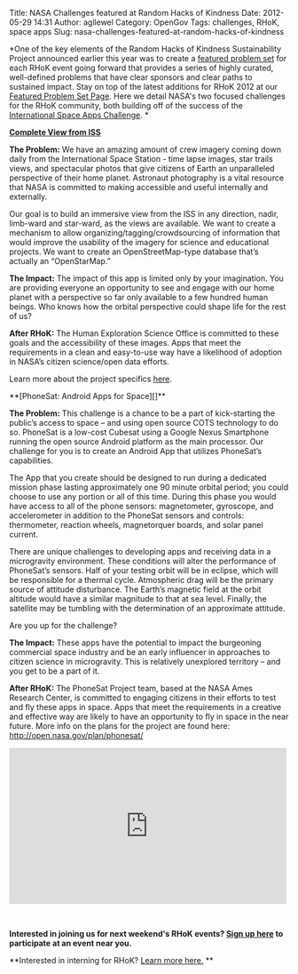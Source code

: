 Title: NASA Challenges featured at Random Hacks of Kindness
Date: 2012-05-29 14:31
Author: agllewel
Category: OpenGov
Tags: challenges, RHoK, space apps
Slug: nasa-challenges-featured-at-random-hacks-of-kindness

*One of the key elements of the Random Hacks of Kindness Sustainability
Project announced earlier this year was to create a [featured problem
set][] for each RHoK event going forward that provides a series of
highly curated, well-defined problems that have clear sponsors and clear
paths to sustained impact. Stay on top of the latest additions for RHoK
2012 at our [Featured Problem Set Page][]. Here we detail NASA's two
focused challenges for the RHoK community, both building off of the
success of the [International Space Apps Challenge][]. *

  
**[Complete View from ISS][]**

**The Problem:** We have an amazing amount of crew imagery coming down
daily from the International Space Station - time lapse images, star
trails views, and spectacular photos that give citizens of Earth an
unparalleled perspective of their home planet. Astronaut photography is
a vital resource that NASA is committed to making accessible and useful
internally and externally.

Our goal is to build an immersive view from the ISS in any direction,
nadir, limb-ward and star-ward, as the views are available. We want to
create a mechanism to allow organizing/tagging/crowdsourcing of
information that would improve the usability of the imagery for science
and educational projects. We want to create an OpenStreetMap-type
database that’s actually an “OpenStarMap.”

**The Impact:** The impact of this app is limited only by your
imagination. You are providing everyone an opportunity to see and engage
with our home planet with a perspective so far only available to a few
hundred human beings. Who knows how the orbital perspective could shape
life for the rest of us?

**After RHoK:** The Human Exploration Science Office is committed to
these goals and the accessibility of these images. Apps that meet the
requirements in a clean and easy-to-use way have a likelihood of
adoption in NASA’s citizen science/open data efforts.

Learn more about the project specifics [here][].

<p>
<script type="text/javascript" src="//speakerdeck.com/assets/embed.js" data-id="4fc514c70608eb002201bbed" data-ratio="1.3333333333333333"></script>
</p>
**[PhoneSat: Android Apps for Space][]**

**The Problem:** This challenge is a chance to be a part of
kick-starting the public’s access to space – and using open source COTS
technology to do so. PhoneSat is a low-cost Cubesat using a Google Nexus
Smartphone running the open source Android platform as the main
processor. Our challenge for you is to create an Android App that
utilizes PhoneSat’s capabilities.

The App that you create should be designed to run during a dedicated
mission phase lasting approximately one 90 minute orbital period; you
could choose to use any portion or all of this time. During this phase
you would have access to all of the phone sensors: magnetometer,
gyroscope, and accelerometer in addition to the PhoneSat sensors and
controls: thermometer, reaction wheels, magnetorquer boards, and solar
panel current.

There are unique challenges to developing apps and receiving data in a
microgravity environment. These conditions will alter the performance of
PhoneSat’s sensors. Half of your testing orbit will be in eclipse, which
will be responsible for a thermal cycle. Atmospheric drag will be the
primary source of attitude disturbance. The Earth’s magnetic field at
the orbit altitude would have a similar magnitude to that at sea level.
Finally, the satellite may be tumbling with the determination of an
approximate attitude.

Are you up for the challenge?

**The Impact:** These apps have the potential to impact the burgeoning
commercial space industry and be an early influencer in approaches to
citizen science in microgravity. This is relatively unexplored territory
– and you get to be a part of it.

**After RHoK:** The PhoneSat Project team, based at the NASA Ames
Research Center, is committed to engaging citizens in their efforts to
test and fly these apps in space. Apps that meet the requirements in a
creative and effective way are likely to have an opportunity to fly in
space in the near future. More info on the plans for the project are
found here: <http://open.nasa.gov/plan/phonesat/>

<iframe src="http://player.vimeo.com/video/43050975" frameborder="0" width="500" height="281"></iframe>

 

**Interested in joining us for next weekend's RHoK events? [Sign up
here][] to participate at an event near you.**

**Interested in interning for RHoK? [Learn more here.][] **

  [featured problem set]: http://www.rhok.org/blog/rhok-featured-problem-set-june-2012
  [Featured Problem Set Page]: http://www.rhok.org/FeaturedProblems
  [International Space Apps Challenge]: http://spaceappschallenge.org/
  [Complete View from ISS]: http://www.rhok.org/problems/complete-view-iss
  [here]: https://speakerdeck.com/u/adllewellyn/p/complete-view-from-iss
  [PhoneSat: Android Apps for Space]: http://www.rhok.org/problems/phonesat-android-apps-space
  [Sign up here]: http://www.rhok.org/events
  [Learn more here.]: http://www.rhok.org/blog/attention-university-students-want-join-rhok-team

